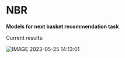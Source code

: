 # NBR
**Models for next basket recommendation task**

Current results:


![IMAGE 2023-05-25 14:13:01](https://github.com/Katlnkld/NBR/assets/59620756/13095173-dfdb-4df7-a276-a1dc2e1ed10e)
